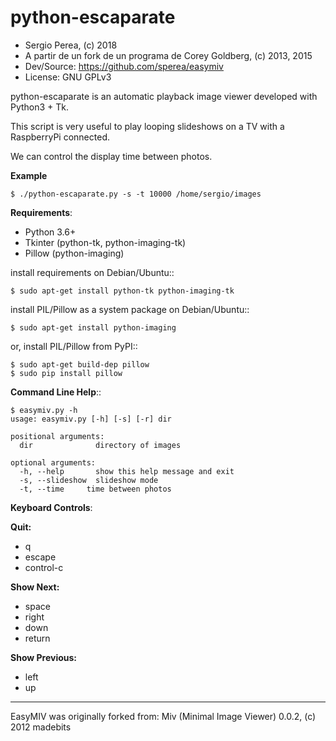 
# python-escaparate


* Sergio Perea, (c) 2018
* A partir de un fork de un programa de Corey Goldberg, (c) 2013, 2015
* Dev/Source: https://github.com/sperea/easymiv
* License: GNU GPLv3


python-escaparate is an automatic playback image viewer developed with Python3 + Tk.

This script is very useful to play looping slideshows on a TV with a RaspberryPi connected. 

We can control the display time between photos.

**Example**

    $ ./python-escaparate.py -s -t 10000 /home/sergio/images

**Requirements**:

* Python 3.6+
* Tkinter (python-tk, python-imaging-tk)
* Pillow (python-imaging)

install requirements on Debian/Ubuntu::

    $ sudo apt-get install python-tk python-imaging-tk

install PIL/Pillow as a system package on Debian/Ubuntu::

    $ sudo apt-get install python-imaging

or, install PIL/Pillow from PyPI::

    $ sudo apt-get build-dep pillow
    $ sudo pip install pillow

**Command Line Help**::

    $ easymiv.py -h
    usage: easymiv.py [-h] [-s] [-r] dir

    positional arguments:
      dir              directory of images

    optional arguments:
      -h, --help       show this help message and exit
      -s, --slideshow  slideshow mode
      -t, --time     time between photos
      

**Keyboard Controls**:

**Quit:**
* q
* escape
* control-c

**Show Next:**
* space
* right
* down
* return

**Show Previous:**
* left
* up

----

EasyMIV was originally forked from: Miv (Minimal Image Viewer) 0.0.2, (c) 2012 madebits

